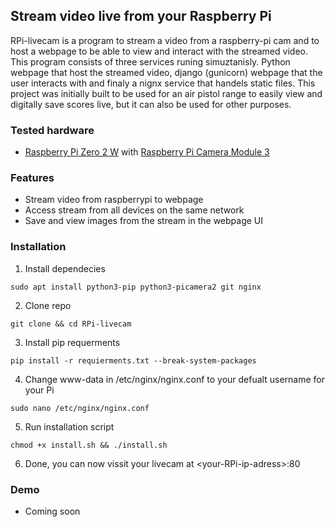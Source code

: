 ## Stream video live from your Raspberry Pi

RPi-livecam is a program to stream a video from a raspberry-pi cam and to host a webpage to be able to view and interact with the streamed video. This program consists of three services runing simuztanisly. Python webpage that host the streamed video, django (gunicorn) webpage that the user interacts with and finaly a nignx service that handels static files. This project was initially built to be used for an air pistol range to easily view and digitally save scores live, but it can also be used for other purposes.

### Tested hardware

- [Raspberry Pi Zero 2 W](https://www.raspberrypi.com/products/raspberry-pi-zero-2-w/) with [Raspberry Pi Camera Module 3](https://www.raspberrypi.com/products/camera-module-3/)


### Features

-   Stream video from raspberrypi to webpage
-   Access stream from all devices on the same network
-   Save and view images from the stream in the webpage UI

### Installation

1.   Install dependecies

```
sudo apt install python3-pip python3-picamera2 git nginx
```

2.  Clone repo

```
git clone && cd RPi-livecam
```

3.  Install pip requerments

```
pip install -r requierments.txt --break-system-packages
```

4.  Change www-data in /etc/nginx/nginx.conf to your defualt username for your Pi

```
sudo nano /etc/nginx/nginx.conf
```

5.  Run installation script

```
chmod +x install.sh && ./install.sh
```

6. Done, you can now vissit your livecam at <your-RPi-ip-adress\>:80

### Demo
- Coming soon